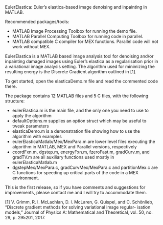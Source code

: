 EulerElastica: Euler’s elastica-based image denoising and inpainting in MATLAB.

Recommended packages/tools: 
- MATLAB Image Processing Toolbox for running the demo file. 
- MATLAB Parallel Computing Toolbox for running code in parallel.
- MATLAB compatible C compiler for MEX functions. Parallel code will not work without MEX.

EulerElastica is a MATLAB based image analysis tool for denoising and/or inpainting damaged images using Euler’s elastica as a regularisation prior in a variational image analysis setting. The algorithm used for minimizing the resulting energy is the Discrete Gradient algorithm outlined in [1].

To get started, open the elasticaDemo.m file and read the commented code there.

The package contains 12 MATLAB files and 5 C files, with the following structure:

- eulerElastica.m is the main file, and the only one you need to use to apply the algorithm
- defaultOptions.m supplies an option struct which may be useful to tweak parameters
- elasticaDemo.m is a demonstration file showing how to use the algorithm with examples
- eulerElasticaMatlab/Mex/MexPara.m are lower level files executing the algorithm in MATLAB, MEX and Parallel versions, respectively
- coordFxn.m, dgstep.m, energyFxn.m, fzeroFast.m, gradCurv.m, and gradTV.m are all auxiliary functions used mostly in eulerElasticaMatlab.m
- dgstepMex/MexPara.c, gradCurvMex/MexPara.c and partitionMex.c are C functions for speeding up critical parts of the code in a MEX environment.

This is the first release, so if you have comments and suggestions for improvements, please contact me and I will try to accommodate them.

[1] V. Grimm, R. I. McLachlan, D. I. McLaren, G. Quispel, and C. Schönlieb, “Discrete gradient methods for solving variational image regular- isation models,” Journal of Physics A: Mathematical and Theoretical, vol. 50, no. 29, p. 295201, 2017.

